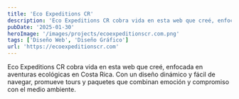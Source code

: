 ```yaml
---
title: 'Eco Expeditions CR'
description: 'Eco Expeditions CR cobra vida en esta web que creé, enfocada en aventuras ecológicas en Costa Rica. Con un diseño dinámico y fácil de navegar, promueve tours y paquetes que combinan emoción y compromiso con el medio ambiente.'
pubDate: '2025-01-30'
heroImage: '/images/projects/ecoexpeditionscr.com.png'
tags: ['Diseño Web', 'Diseño Gráfico']
url: 'https://ecoexpeditionscr.com'
---
```


Eco Expeditions CR cobra vida en esta web que creé, enfocada en aventuras ecológicas en Costa Rica. Con un diseño dinámico y fácil de navegar, promueve tours y paquetes que combinan emoción y compromiso con el medio ambiente.
